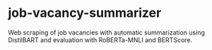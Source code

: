 # job-vacancy-summarizer
Web scraping of job vacancies with automatic summarization using DistilBART and evaluation with RoBERTa-MNLI and BERTScore.
